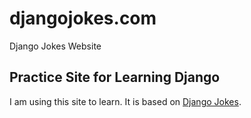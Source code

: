 # djangojokes.com
Django Jokes Website
## Practice Site for Learning Django
I am using this site to learn. It is based on 
[Django Jokes](https://www.djangojokes.com).